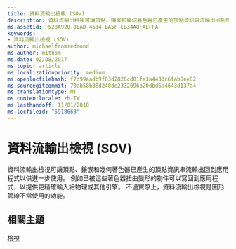```yaml
---
title: 資料流輸出檢視 (SOV)
description: 資料流輸出檢視可讓頂點、鑲嵌和幾何著色器已產生的頂點資訊串流輸出回到應用程式以供進一步使用。
ms.assetid: F528A920-0EAD-4634-BA5F-CB34A8FAEFFA
keywords:
- 資料流輸出檢視 (SOV)
author: michaelfromredmond
ms.author: mithom
ms.date: 02/08/2017
ms.topic: article
ms.localizationpriority: medium
ms.openlocfilehash: f7d99aadb9f83d2820cd81fa3a4433c6fab8ee82
ms.sourcegitcommit: 70ab58b88d248de2332096b20dbd6a4643d137a4
ms.translationtype: MT
ms.contentlocale: zh-TW
ms.lasthandoff: 11/01/2018
ms.locfileid: "5918663"
---
```

# <a name="stream-output-view-sov"></a>資料流輸出檢視 (SOV)


資料流輸出檢視可讓頂點、鑲嵌和幾何著色器已產生的頂點資訊串流輸出回到應用程式以供進一步使用。 例如已被這些著色器扭曲變形的物件可以寫回到應用程式，以提供更精確輸入給物理或其他引擎。 不過實際上，資料流輸出檢視是圖形管線不常使用的功能。

## <a name="span-idrelated-topicsspanrelated-topics"></a><span id="related-topics"></span>相關主題


[檢視](views.md)

 

 




